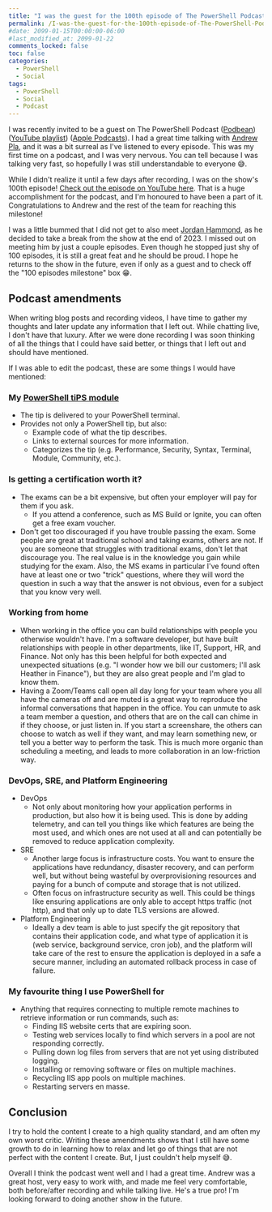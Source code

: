 ```yaml
---
title: "I was the guest for the 100th episode of The PowerShell Podcast!"
permalink: /I-was-the-guest-for-the-100th-episode-of-The-PowerShell-Podcast/
#date: 2099-01-15T00:00:00-06:00
#last_modified_at: 2099-01-22
comments_locked: false
toc: false
categories:
  - PowerShell
  - Social
tags:
  - PowerShell
  - Social
  - Podcast
---
```


I was recently invited to be a guest on The PowerShell Podcast ([Podbean](https://powershellpodcast.podbean.com/)) ([YouTube playlist](https://www.youtube.com/playlist?list=PL1mL90yFExsjUS8DRkzfLUcHds7vlxqgM)) ([Apple Podcasts](https://podcasts.apple.com/us/podcast/the-powershell-podcast/id1616048196)).
I had a great time talking with [Andrew Pla](https://twitter.com/AndrewPlaTech), and it was a bit surreal as I've listened to every episode.
This was my first time on a podcast, and I was very nervous.
You can tell because I was talking very fast, so hopefully I was still understandable to everyone 😅.

While I didn't realize it until a few days after recording, I was on the show's 100th episode!
[Check out the episode on YouTube here](https://youtu.be/sBpm_R1MQ38?si=sEduyCx8ONY3NfNC).
That is a huge accomplishment for the podcast, and I'm honoured to have been a part of it.
Congratulations to Andrew and the rest of the team for reaching this milestone!

I was a little bummed that I did not get to also meet [Jordan Hammond](https://twitter.com/DevOpsJordan), as he decided to take a break from the show at the end of 2023.
I missed out on meeting him by just a couple episodes.
Even though he stopped just shy of 100 episodes, it is still a great feat and he should be proud.
I hope he returns to the show in the future, even if only as a guest and to check off the "100 episodes milestone" box 😁.

## Podcast amendments

When writing blog posts and recording videos, I have time to gather my thoughts and later update any information that I left out.
While chatting live, I don't have that luxury.
After we were done recording I was soon thinking of all the things that I could have said better, or things that I left out and should have mentioned.

If I was able to edit the podcast, these are some things I would have mentioned:

### My [PowerShell tiPS module](https://github.com/deadlydog/PowerShell.tiPS)

- The tip is delivered to your PowerShell terminal.
- Provides not only a PowerShell tip, but also:
  - Example code of what the tip describes.
  - Links to external sources for more information.
  - Categorizes the tip (e.g. Performance, Security, Syntax, Terminal, Module, Community, etc.).

### Is getting a certification worth it?

- The exams can be a bit expensive, but often your employer will pay for them if you ask.
  - If you attend a conference, such as MS Build or Ignite, you can often get a free exam voucher.
- Don't get too discouraged if you have trouble passing the exam.
  Some people are great at traditional school and taking exams, others are not.
  If you are someone that struggles with traditional exams, don't let that discourage you.
  The real value is in the knowledge you gain while studying for the exam.
  Also, the MS exams in particular I've found often have at least one or two "trick" questions, where they will word the question in such a way that the answer is not obvious, even for a subject that you know very well.

### Working from home

- When working in the office you can build relationships with people you otherwise wouldn't have.
  I'm a software developer, but have built relationships with people in other departments, like IT, Support, HR, and Finance.
  Not only has this been helpful for both expected and unexpected situations (e.g. "I wonder how we bill our customers; I'll ask Heather in Finance"), but they are also great people and I'm glad to know them.
- Having a Zoom/Teams call open all day long for your team where you all have the cameras off and are muted is a great way to reproduce the informal conversations that happen in the office.
  You can unmute to ask a team member a question, and others that are on the call can chime in if they choose, or just listen in.
  If you start a screenshare, the others can choose to watch as well if they want, and may learn something new, or tell you a better way to perform the task.
  This is much more organic than scheduling a meeting, and leads to more collaboration in an low-friction way.

### DevOps, SRE, and Platform Engineering

- DevOps
  - Not only about monitoring how your application performs in production, but also how it is being used.
  This is done by adding telemetry, and can tell you things like which features are being the most used, and which ones are not used at all and can potentially be removed to reduce application complexity.
- SRE
  - Another large focus is infrastructure costs.
  You want to ensure the applications have redundancy, disaster recovery, and can perform well, but without being wasteful by overprovisioning resources and paying for a bunch of compute and storage that is not utilized.
  - Often focus on infrastructure security as well.
  This could be things like ensuring applications are only able to accept https traffic (not http), and that only up to date TLS versions are allowed.
- Platform Engineering
  - Ideally a dev team is able to just specify the git repository that contains their application code, and what type of application it is (web service, background service, cron job), and the platform will take care of the rest to ensure the application is deployed in a safe a secure manner, including an automated rollback process in case of failure.

### My favourite thing I use PowerShell for

- Anything that requires connecting to multiple remote machines to retrieve information or run commands, such as:
  - Finding IIS website certs that are expiring soon.
  - Testing web services locally to find which servers in a pool are not responding correctly.
  - Pulling down log files from servers that are not yet using distributed logging.
  - Installing or removing software or files on multiple machines.
  - Recycling IIS app pools on multiple machines.
  - Restarting servers en masse.

## Conclusion

I try to hold the content I create to a high quality standard, and am often my own worst critic.
Writing these amendments shows that I still have some growth to do in learning how to relax and let go of things that are not perfect with the content I create.
But, I just couldn't help myself 😅.

Overall I think the podcast went well and I had a great time.
Andrew was a great host, very easy to work with, and made me feel very comfortable, both before/after recording and while talking live.
He's a true pro!
I'm looking forward to doing another show in the future.
